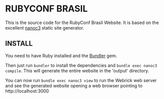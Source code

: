 RUBYCONF BRASIL
===============

This is the source code for the RubyConf Brasil Website. It is based on the
excellent [nanoc3](http://nanoc.stoneship.org) static site generator.

INSTALL
-------

You need to have Ruby installed and the [Bundler](http://gembundler.com/) gem.

Then just run `bundler` to install the dependencies and `bundle exec nanoc3 compile`.
This will generate the entire website in the 'output' directory.

You can now run `bundle exec nanoc3 view` to run the Webrick web server and
see the generated website opening a web browser pointing to http://localhost:3000
